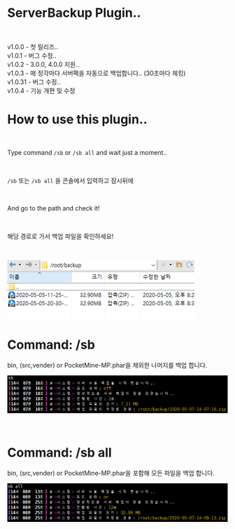 # ServerBackup Plugin..

<br>

v1.0.0 - 첫 릴리즈..<br>
v1.0.1 - 버그 수정..<br>
v1.0.2 - 3.0.0, 4.0.0 지원..<br>
v1.0.3 - 매 정각마다 서버팩을 자동으로 백업합니다.. (30초마다 체킹)<br>
v1.0.31 - 버그 수정..<br>
v1.0.4 - 기능 개편 및 수정<br>

# How to use this plugin..

<br>

Type command `/sb` or `/sb all` and wait just a moment..

<br>

`/sb` 또는 `/sb all` 을 콘솔에서 입력하고 잠시뒤에

<br>

And go to the path and check it!

<br>

해당 경로로 가서 백업 파일을 확인하세요!

<br>

![](https://github.com/Kim-Developer/ServerBackup/blob/master/imgs/path.PNG)

# Command: /sb

bin, (src,vender) or PocketMine-MP.phar을 제외한 나머지를 백업 합니다.

![](https://github.com/Kim-Developer/ServerBackup/blob/master/imgs/sb.PNG)

<br>

# Command: /sb all

bin, (src,vender) or PocketMine-MP.phar을 포함해 모든 파일을 백업 합니다.

![](https://github.com/Kim-Developer/ServerBackup/blob/master/imgs/sb%20all.PNG)
